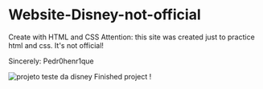 # Website-Disney-not-official
Create with HTML and CSS
Attention: this site was created just to practice html and css. It's not official!

Sincerely: Pedr0henr1que

![projeto teste da disney](https://user-images.githubusercontent.com/101637767/217106358-158642cc-6bdc-445c-b5c1-126229558028.PNG)
Finished project !
